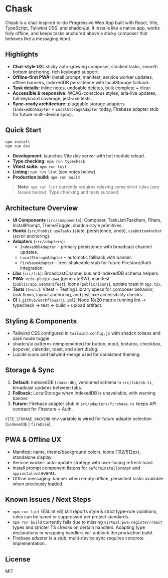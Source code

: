 # Chask

Chask is a chat-inspired to-do Progressive Web App built with React, Vite, TypeScript, Tailwind CSS, and shadcn/ui. It installs like a native app, works fully offline, and keeps tasks anchored above a sticky composer that behaves like a messaging input.

## Highlights

- **Chat-style UX:** sticky auto-growing composer, stacked tasks, smooth bottom anchoring, rich keyboard support.
- **Offline-first PWA:** install prompt, manifest, service worker updates, offline banners, IndexedDB persistence with localStorage fallback.
- **Task details:** inline notes, undoable deletes, bulk complete + clear.
- **Accessible & responsive:** WCAG-conscious styles, aria-live updates, full keyboard coverage, jest-axe tests.
- **Sync-ready architecture:** pluggable storage adapters (`IndexedDbAdapter` + `LocalStorageAdapter` today, Firebase adapter stub for future multi-device sync).

## Quick Start

```bash
npm install
npm run dev
```

- **Development:** launches Vite dev server with hot module reload.
- **Type checking:** `npm run typecheck`
- **Vitest suite:** `npm run test`
- **Linting:** `npm run lint` (see notes below)
- **Production build:** `npm run build`

> **Note:** `npm run lint` currently requires relaxing some strict rules (see Issues below). Type checking and tests succeed.

## Architecture Overview

- **UI Components** (`src/components`): Composer, TaskList/TaskItem, Filters, InstallPrompt, ThemeToggle, shadcn-style primitives.
- **Hooks** (`src/hooks`): `useTasks` (state, persistence, undo), `useBottomAnchor` (scroll anchoring).
- **Adapters** (`src/adapters`):
  - `IndexedDbAdapter` – primary persistence with broadcast channel updates.
  - `LocalStorageAdapter` – automatic fallback with banner.
  - `FirebaseAdapter` – tree-shakeable stub for future Firestore/Auth integration.
- **Libs** (`src/lib`): BroadcastChannel bus and IndexedDB schema helpers.
- **PWA**: `vite-plugin-pwa` (generateSW), manifest (`public/app.webmanifest`), icons (`public/icons`), update toast in `App.tsx`.
- **Tests** (`tests`): Vitest + Testing Library specs for composer behavior, task flows, layout anchoring, and jest-axe accessibility checks.
- **CI** (`.github/workflows/ci.yml`): Node 18/20 matrix running lint → typecheck → test → build + upload artifact.

## Styling & Components

- Tailwind CSS configured in `tailwind.config.js` with shadcn tokens and dark mode toggle.
- shadcn/ui patterns reimplemented for button, input, textarea, checkbox, popover, calendar, toast, and alert dialog.
- Lucide icons and tailwind-merge used for consistent theming.

## Storage & Sync

1. **Default:** IndexedDB (`chask-db`), versioned schema in `src/lib/db.ts`, broadcast updates between tabs.
2. **Fallback:** LocalStorage when IndexedDB is unavailable, with warning banner.
3. **Future:** Firebase adapter stub in `src/adapters/firebase.ts` keeps API contract for Firestore + Auth.

`VITE_STORAGE_BACKEND` env variable is wired for future adapter selection (`indexeddb` | `firebase`).

## PWA & Offline UX

- Manifest: name, theme/background colors, icons (192/512px), standalone display.
- Service worker: auto-update strategy with user-facing refresh toast.
- Install prompt component listens for `beforeinstallprompt` and `appinstalled` events.
- Offline messaging: banner when empty offline, persistent tasks available when previously loaded.

## Known Issues / Next Steps

- `npm run lint` (ESLint v8) still reports style & strict type-rule violations; rules can be tuned or suppressed per project standards.
- `npm run build` currently fails due to missing `virtual:pwa-register/react` types and stricter TS checks on certain handlers. Adapting type declarations or wrapping handlers will unblock the production build.
- Firebase adapter is a stub; multi-device sync requires concrete implementation.

## License

MIT

